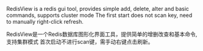 RedisView is a redis gui tool, provides simple add, delete, alter and basic commands, supports cluster mode
The first start does not scan key, need to manually right-click refresh.

RedisView是一个Redis数据库图形化界面工具，提供简单的增删改查和基本命令,支持集群模式
首次启动不进行scan键，需手动右键点击刷新。
